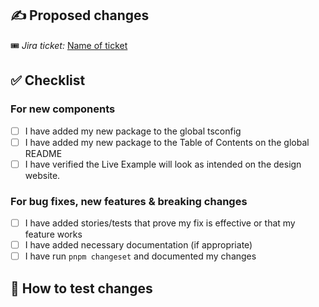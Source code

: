 ## ✍️ Proposed changes

<!-- Provide a brief and clear description of the big picture changes and why they are being made. If it fixes a bug or implements a feature, concisely explain the problem being solved. -->

🎟 _Jira ticket:_ [Name of ticket](https://jira.mongodb.org/browse/[name-of-ticket])

## ✅ Checklist

### For new components

- [ ] I have added my new package to the global tsconfig
- [ ] I have added my new package to the Table of Contents on the global README
- [ ] I have verified the Live Example will look as intended on the design website.

### For bug fixes, new features & breaking changes

- [ ] I have added stories/tests that prove my fix is effective or that my feature works
- [ ] I have added necessary documentation (if appropriate)
- [ ] I have run `pnpm changeset` and documented my changes

## 🧪 How to test changes

<!--
Provide concise, specific, and actionable testing steps based on the changes made. For bug fixes, include simple steps to reproduce the issue. For features, provide clear steps to verify the new functionality.
-->
